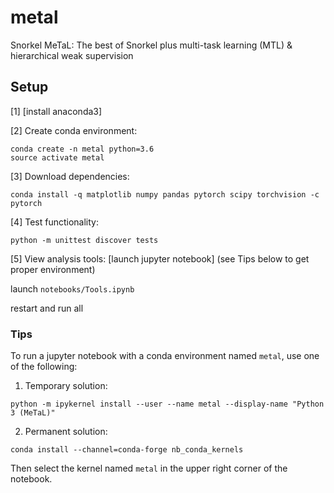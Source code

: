 # metal
Snorkel MeTaL: The best of Snorkel plus multi-task learning (MTL) &amp; hierarchical weak supervision

## Setup
[1] [install anaconda3]

[2] Create conda environment:
```
conda create -n metal python=3.6
source activate metal
```

[3] Download dependencies:
```
conda install -q matplotlib numpy pandas pytorch scipy torchvision -c pytorch
```

[4] Test functionality:
```
python -m unittest discover tests
```

[5] View analysis tools:
[launch jupyter notebook] (see Tips below to get proper environment)

launch ```notebooks/Tools.ipynb```

restart and run all


### Tips
To run a jupyter notebook with a conda environment named `metal`, use one of the
following:

1) Temporary solution:

```python -m ipykernel install --user --name metal --display-name "Python 3 (MeTaL)"```

2) Permanent solution:

```conda install --channel=conda-forge nb_conda_kernels```

Then select the kernel named `metal` in the upper right corner of the notebook.
